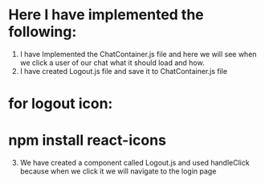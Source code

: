 # Here I have implemented the following:
1. I have Implemented the ChatContainer.js file and here we will see when we click a user of our chat what it should load
and how.
2. I have created Logout.js file and save it to ChatContainer.js file

# for logout icon:
# npm install react-icons


3. We have created a component called Logout.js
 and used handleClick because when we click it we will navigate to the login page
 